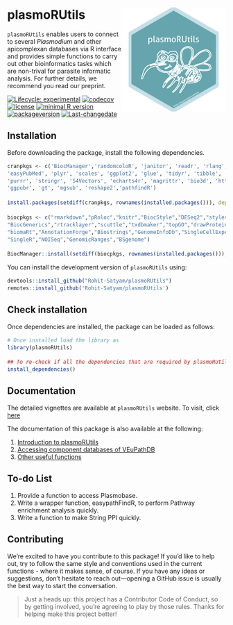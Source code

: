 
<!-- README.md is generated from README.Rmd. Please edit that file -->

# plasmoRUtils <img  src="man/figures/logo.png" align="right" geight="139"/>

`plasmoRUtils` enables users to connect to several *Plasmodium* and
other apicomplexan databases via R interface and provides simple
functions to carry out other bioinformatics tasks which are non-trival
for parasite informatic analysis. For further details, we recommend you
read our preprint.

<!-- badges: start -->

[![Lifecycle:
experimental](https://img.shields.io/badge/lifecycle-experimental-orange.svg)](https://lifecycle.r-lib.org/articles/stages.html#experimental)
[![codecov](https://codecov.io/gh/Rohit-Satyam/plasmoRUtils/branch/master/graph/badge.svg)](https://codecov.io/gh/Rohit-Satyam/plasmoRUtils)
[![license](https://img.shields.io/github/license/mashape/apistatus.svg)](https://choosealicense.com/licenses/mit/)
[![minimal R
version](https://img.shields.io/badge/R%3E%3D-4-6666ff.svg)](https://cran.r-project.org/)
[![packageversion](https://img.shields.io/badge/Package%20version-1.0.0-turquoise.svg?style=flat-square)](commits/master)
[![Last-changedate](https://img.shields.io/badge/last%20change-2025--06--30-yellowgreen.svg)](/commits/master)
<!-- badges: end -->

## Installation

Before downloading the package, install the following dependencies.

``` r
cranpkgs <- c('BiocManager','randomcoloR', 'janitor', 'readr', 'rlang', 'dplyr', 'ggsci', 'rvest',
'easyPubMed', 'plyr', 'scales', 'ggplot2', 'glue', 'tidyr', 'tibble', 'data.table', 'plotly',
'purrr', 'stringr', 'S4Vectors', 'echarts4r', 'magrittr', 'bio3d', 'httr', 'jsonlite',
'ggpubr', 'gt', 'mgsub', 'reshape2','pathfindR')

install.packages(setdiff(cranpkgs, rownames(installed.packages())), dependencies = TRUE)

biocpkgs <- c("rmarkdown","pRoloc","knitr","BiocStyle","DESeq2","styler","utils","IRanges",
"BiocGenerics","rtracklayer","scuttle","txdbmaker","topGO","drawProteins","GenomicFeatures",
"biomaRt","AnnotationForge","Biostrings","GenomeInfoDb","SingleCellExperiment",
"SingleR","NOISeq","GenomicRanges","BSgenome")

BiocManager::install(setdiff(biocpkgs, rownames(installed.packages())), dependencies = TRUE)
```

You can install the development version of `plasmoRUtils` using:

``` r
devtools::install_github("Rohit-Satyam/plasmoRUtils")
remotes::install_github('Rohit-Satyam/plasmoRUtils')
```

## Check installation

Once dependencies are installed, the package can be loaded as follows:

``` r
# Once installed load the library as
library(plasmoRUtils)

## To re-check if all the dependencies that are required by plasmoRUtils are installed
install_dependencies()
```

## Documentation
The detailed vignettes are available at `plasmoRUtils` website. To visit, click [here](https://rohit-satyam.github.io/plasmoRUtils/)

The documentation of this package is also available at the following:

1.  [Introduction to
    plasmoRUtils](https://htmlpreview.github.io/?https://github.com/Rohit-Satyam/plasmoRUtils/main/vignettes/Introduction_to_plasmoRUtils.html)
2.  [Accessing component databases of
    VEuPathDB](https://htmlpreview.github.io/?https://github.com/Rohit-Satyam/plasmoRUtils/main/vignettes/Gene_ID_Conversion.html)
3.  [Other useful
    functions](https://htmlpreview.github.io/?https://github.com/Rohit-Satyam/plasmoRUtils/main/vignettes/Miscellaneous_function.html)

## To-do List

1.  Provide a function to access Plasmobase.
2.  Write a wrapper function, easypathFindR, to perform Pathway
    enrichment analysis quickly.
3.  Write a function to make String PPI quickly.

## Contributing

We’re excited to have you contribute to this package! If you’d like to
help out, try to follow the same style and conventions used in the
current functions - where it makes sense, of course. If you have any
ideas or suggestions, don’t hesitate to reach out—opening a GitHub issue
is usually the best way to start the conversation.

> Just a heads up: this project has a Contributor Code of Conduct, so by
> getting involved, you’re agreeing to play by those rules. Thanks for
> helping make this project better!
